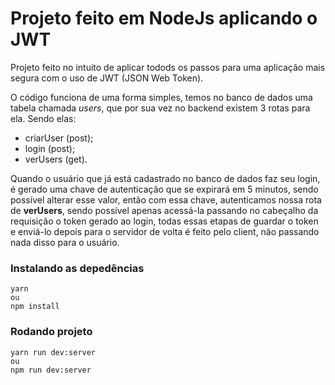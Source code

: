 # Projeto feito em NodeJs aplicando o JWT

<p>Projeto feito no intuito de aplicar todods os passos para uma aplicação mais segura
com o uso de JWT (JSON Web Token).</p>

O código funciona de uma forma simples, temos no banco de dados uma tabela chamada *users*, que por sua vez
no backend existem 3 rotas para ela. Sendo elas:
- criarUser (post);
- login (post);
- verUsers (get).
<p>Quando o usuário que já está cadastrado no banco de dados faz seu login, é gerado uma chave de autenticação que se expirará em 5 minutos, sendo possível alterar esse valor, então com essa chave, autenticamos nossa rota de <b>verUsers</b>, sendo possível apenas acessá-la passando no cabeçalho da requisição o token gerado ao login, todas essas etapas de guardar o token e enviá-lo depois para o servidor de volta é feito pelo client, não passando nada disso para o usuário.</p>


### Instalando as depedências

```
yarn
ou
npm install
```

### Rodando projeto

```
yarn run dev:server
ou
npm run dev:server
```
